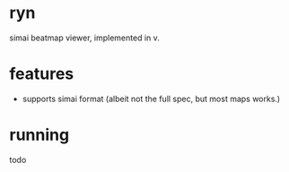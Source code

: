 # ryn
simai beatmap viewer, implemented in v.

# features
- supports simai format (albeit not the full spec, but most maps works.)

# running
todo